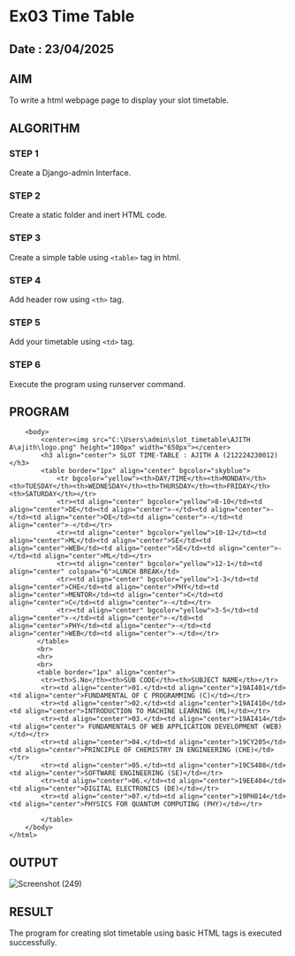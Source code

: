 # Ex03 Time Table
## Date : 23/04/2025

## AIM
To write a html webpage page to display your slot timetable.

## ALGORITHM
### STEP 1
Create a Django-admin Interface.

### STEP 2
Create a static folder and inert HTML code.

### STEP 3
Create a simple table using ```<table>``` tag in html.

### STEP 4
Add header row using ```<th>``` tag.

### STEP 5
Add your timetable using ```<td>``` tag.

### STEP 6
Execute the program using runserver command.

## PROGRAM
```<html>
    <body>
        <center><img src="C:\Users\admin\slot_timetable\AJITH A\ajith\logo.png" height="100px" width="650px"></center>
        <h3 align="center"> SLOT TIME-TABLE : AJITH A (212224230012)</h3>
        <table border="1px" align="center" bgcolor="skyblue">
            <tr bgcolor="yellow"><th>DAY/TIME</th><th>MONDAY</th><th>TUESDAY</th><th>WEDNESDAY</th><th>THURSDAY</th><th>FRIDAY</th><th>SATURDAY</th></tr>
            <tr><td align="center" bgcolor="yellow">8-10</td><td align="center">DE</td><td align="center">-</td><td align="center">-</td><td align="center">DE</td><td align="center">-</td><td align="center">-</td></tr>
            <tr><td align="center" bgcolor="yellow">10-12</td><td align="center">ML</td><td align="center">SE</td><td align="center">WEB</td><td align="center">SE</td><td align="center">-</td><td align="center">ML</td></tr>
            <tr><td align="center" bgcolor="yellow">12-1</td><td align="center" colspan="6">LUNCH BREAK</td>
            <tr><td align="center" bgcolor="yellow">1-3</td><td align="center">CHE</td><td align="center">PHY</td><td align="center">MENTOR</td><td align="center">C</td><td align="center">C</td><td align="center">-</td></tr>
            <tr><td align="center" bgcolor="yellow">3-5</td><td align="center">-</td><td align="center">-</td><td align="center">PHY</td><td align="center">-</td><td align="center">WEB</td><td align="center">-</td></tr>
       </table>
       <br>
       <hr>
       <br>
       <table border="1px" align="center">
        <tr><th>S.No</th><th>SUB CODE</th><th>SUBJECT NAME</th></tr>
        <tr><td align="center">01.</td><td align="center">19AI401</td><td align="center">FUNDAMENTAL OF C PROGRAMMING (C)</td></tr>
        <tr><td align="center">02.</td><td align="center">19AI410</td><td align="center">INTRODUCTION TO MACHINE LEARNING (ML)</td></tr>
        <tr><td align="center">03.</td><td align="center">19AI414</td><td align="center"> FUNDAMENTALS OF WEB APPLICATION DEVELOPMENT (WEB) </td></tr>
        <tr><td align="center">04.</td><td align="center">19CY205</td><td align="center">PRINCIPLE OF CHEMISTRY IN ENGINEERING (CHE)</td></tr>
        <tr><td align="center">05.</td><td align="center">19CS408</td><td align="center">SOFTWARE ENGINEERING (SE)</td></tr>
        <tr><td align="center">06.</td><td align="center">19EE404</td><td align="center">DIGITAL ELECTRONICS (DE)</td></tr>
        <tr><td align="center">07.</td><td align="center">19PH814</td><td align="center">PHYSICS FOR QUANTUM COMPUTING (PHY)</td></tr>

        </table>
    </body>
</html>
```

## OUTPUT
![Screenshot (249)](https://github.com/user-attachments/assets/69434859-628a-40ac-a35f-afc6152dfaff)

## RESULT
The program for creating slot timetable using basic HTML tags is executed successfully.
